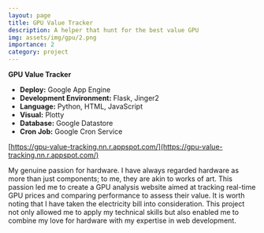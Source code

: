 ```yaml
---
layout: page
title: GPU Value Tracker
description: A helper that hunt for the best value GPU
img: assets/img/gpu/2.png
importance: 2
category: project
---
```


**GPU Value Tracker**

- **Deploy:** Google App Engine
- **Development Environment:** Flask, Jinger2
- **Language:** Python, HTML, JavaScript
- **Visual:** Plotty
- **Database:** Google Datastore
- **Cron Job:** Google Cron Service

[https://gpu-value-tracking.nn.r.appspot.com/](https://gpu-value-tracking.nn.r.appspot.com/)

My genuine passion for hardware. I have always regarded hardware as more than just components; to me, they are akin to works of art. This passion led me to create a GPU analysis website aimed at tracking real-time GPU prices and comparing performance to assess their value. It is worth noting that I have taken the electricity bill into consideration. This project not only allowed me to apply my technical skills but also enabled me to combine my love for hardware with my expertise in web development.